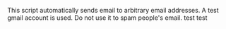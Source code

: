 This script automatically sends email to arbitrary email addresses.
A test gmail account is used.
Do not use it to spam people's email.
test test
